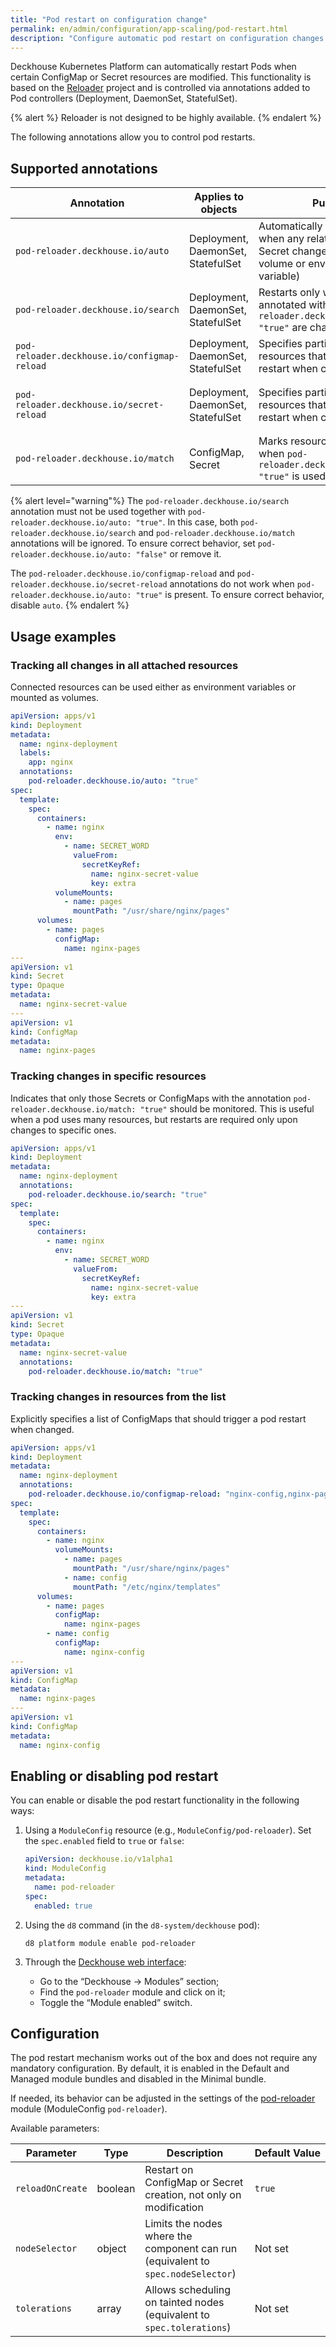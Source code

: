 ```yaml
---
title: "Pod restart on configuration change"
permalink: en/admin/configuration/app-scaling/pod-restart.html
description: "Configure automatic pod restart on configuration changes in Deckhouse Kubernetes Platform. Pod reloader integration for ConfigMap and Secret updates with pod restart automation."
---
```


Deckhouse Kubernetes Platform can automatically restart Pods when certain ConfigMap or Secret resources are modified. This functionality is based on the [Reloader](https://github.com/stakater/Reloader) project and is controlled via annotations added to Pod controllers (Deployment, DaemonSet, StatefulSet).

{% alert %}
Reloader is not designed to be highly available.
{% endalert %}

The following annotations allow you to control pod restarts.

## Supported annotations

| Annotation | Applies to objects | Purpose | Example values |
|-----------|--------------------|---------|----------------|
| `pod-reloader.deckhouse.io/auto` | Deployment, DaemonSet, StatefulSet | Automatically restarts Pods when any related ConfigMap or Secret changes (used as a volume or environment variable) | `"true"`, `"false"` |
| `pod-reloader.deckhouse.io/search` | Deployment, DaemonSet, StatefulSet | Restarts only when resources annotated with `pod-reloader.deckhouse.io/match: "true"` are changed | `"true"`, `"false"` |
| `pod-reloader.deckhouse.io/configmap-reload` | Deployment, DaemonSet, StatefulSet | Specifies particular `ConfigMap` resources that should trigger a restart when changed | `"some-cm"`, `"some-cm1,some-cm2"` |
| `pod-reloader.deckhouse.io/secret-reload` | Deployment, DaemonSet, StatefulSet | Specifies particular `Secret` resources that should trigger a restart when changed | `"some-secret"`, `"some-secret1,some-secret2"` |
| `pod-reloader.deckhouse.io/match` | ConfigMap, Secret | Marks resources to be tracked when `pod-reloader.deckhouse.io/search: "true"` is used | `"true"`, `"false"` |

{% alert level="warning"%}
The `pod-reloader.deckhouse.io/search` annotation must not be used together with `pod-reloader.deckhouse.io/auto: "true"`. In this case, both `pod-reloader.deckhouse.io/search` and `pod-reloader.deckhouse.io/match` annotations will be ignored. To ensure correct behavior, set `pod-reloader.deckhouse.io/auto: "false"` or remove it.

The `pod-reloader.deckhouse.io/configmap-reload` and `pod-reloader.deckhouse.io/secret-reload` annotations do not work when `pod-reloader.deckhouse.io/auto: "true"` is present. To ensure correct behavior, disable `auto`.
{% endalert %}

## Usage examples

### Tracking all changes in all attached resources

Connected resources can be used either as environment variables or mounted as volumes.

```yaml
apiVersion: apps/v1
kind: Deployment
metadata:
  name: nginx-deployment
  labels:
    app: nginx
  annotations:
    pod-reloader.deckhouse.io/auto: "true"
spec:
  template:
    spec:
      containers:
        - name: nginx
          env:
            - name: SECRET_WORD
              valueFrom:
                secretKeyRef:
                  name: nginx-secret-value
                  key: extra
          volumeMounts:
            - name: pages
              mountPath: "/usr/share/nginx/pages"
      volumes:
        - name: pages
          configMap:
            name: nginx-pages
---
apiVersion: v1
kind: Secret
type: Opaque
metadata:
  name: nginx-secret-value
---
apiVersion: v1
kind: ConfigMap
metadata:
  name: nginx-pages
```

### Tracking changes in specific resources

Indicates that only those Secrets or ConfigMaps with the annotation `pod-reloader.deckhouse.io/match: "true"` should be monitored. This is useful when a pod uses many resources, but restarts are required only upon changes to specific ones.

```yaml
apiVersion: apps/v1
kind: Deployment
metadata:
  name: nginx-deployment
  annotations:
    pod-reloader.deckhouse.io/search: "true"
spec:
  template:
    spec:
      containers:
        - name: nginx
          env:
            - name: SECRET_WORD
              valueFrom:
                secretKeyRef:
                  name: nginx-secret-value
                  key: extra
---
apiVersion: v1
kind: Secret
type: Opaque
metadata:
  name: nginx-secret-value
  annotations:
    pod-reloader.deckhouse.io/match: "true"
```

### Tracking changes in resources from the list

Explicitly specifies a list of ConfigMaps that should trigger a pod restart when changed.

```yaml
apiVersion: apps/v1
kind: Deployment
metadata:
  name: nginx-deployment
  annotations:
    pod-reloader.deckhouse.io/configmap-reload: "nginx-config,nginx-pages"
spec:
  template:
    spec:
      containers:
        - name: nginx
          volumeMounts:
            - name: pages
              mountPath: "/usr/share/nginx/pages"
            - name: config
              mountPath: "/etc/nginx/templates"
      volumes:
        - name: pages
          configMap:
            name: nginx-pages
        - name: config
          configMap:
            name: nginx-config
---
apiVersion: v1
kind: ConfigMap
metadata:
  name: nginx-pages
---
apiVersion: v1
kind: ConfigMap
metadata:
  name: nginx-config
```

## Enabling or disabling pod restart

You can enable or disable the pod restart functionality in the following ways:

1. Using a `ModuleConfig` resource (e.g., `ModuleConfig/pod-reloader`). Set the `spec.enabled` field to `true` or `false`:

   ```yaml
   apiVersion: deckhouse.io/v1alpha1
   kind: ModuleConfig
   metadata:
     name: pod-reloader
   spec:
     enabled: true
   ```

1. Using the `d8` command (in the `d8-system/deckhouse` pod):

   ```console
   d8 platform module enable pod-reloader
   ```

1. Through the [Deckhouse web interface](/modules/console/):

   - Go to the “Deckhouse → Modules” section;
   - Find the `pod-reloader` module and click on it;
   - Toggle the “Module enabled” switch.

## Configuration

The pod restart mechanism works out of the box and does not require any mandatory configuration. By default, it is enabled in the Default and Managed module bundles and disabled in the Minimal bundle.

If needed, its behavior can be adjusted in the settings of the [pod-reloader](/modules/pod-reloader/) module (ModuleConfig `pod-reloader`).

Available parameters:

| Parameter         | Type    | Description                                                                 | Default&nbsp;Value          |
|------------------|---------|-----------------------------------------------------------------------------|-----------------------------|
| `reloadOnCreate` | boolean | Restart on ConfigMap or Secret creation, not only on modification           | `true`                      |
| `nodeSelector`   | object  | Limits the nodes where the component can run (equivalent to `spec.nodeSelector`) | Not&nbsp;set               |
| `tolerations`    | array   | Allows scheduling on tainted nodes (equivalent to `spec.tolerations`)      | Not&nbsp;set               |

